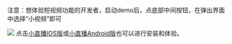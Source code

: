 注意：想体验短视频功能的开发者，启动demo后，点底部中间按钮，在弹出界面中选择“小视频”即可

![](//mc.qcloudimg.com/static/img/df7943ad211da82f8b0f40acee479377/xiaozhibodemo1.jpg)
点击[小直播IOS版](https://itunes.apple.com/us/app/xiao-zhi-bo/id1132521667?l=zh&ls=1&mt=8)或[小直播Android版](http://dldir1.qq.com/hudongzhibo/xiaozhibo/xiaozhibo.apk)也可以进行安装和体验。
